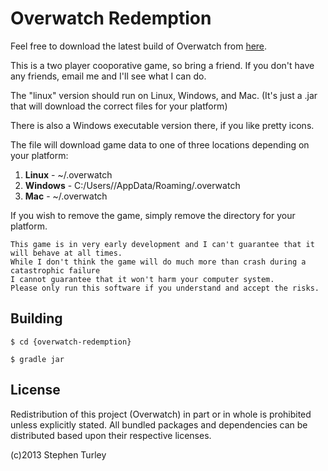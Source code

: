# Overwatch Redemption

Feel free to download the latest build of Overwatch from [here](http://www.overwatchredemption.com).

This is a two player cooporative game, so bring a friend. If you don't have any friends, email me and I'll see what I can do. 

The "linux" version should run on Linux, Windows, and Mac. (It's just a .jar that will download the correct files for your platform)

There is also a Windows executable version there, if you like pretty icons. 

The file will download game data to one of three locations depending on your platform:

1. **Linux** - ~/.overwatch
2. **Windows** - C:/Users/<UserName>/AppData/Roaming/.overwatch
3. **Mac** - ~/.overwatch

If you wish to remove the game, simply remove the directory for your platform.

```
This game is in very early development and I can't guarantee that it will behave at all times.
While I don't think the game will do much more than crash during a catastrophic failure
I cannot guarantee that it won't harm your computer system.
Please only run this software if you understand and accept the risks.
```

## Building

    $ cd {overwatch-redemption}
    
    $ gradle jar


## License

Redistribution of this project (Overwatch) in part or in whole is prohibited unless explicitly stated.
All bundled packages and dependencies can be distributed based upon their respective licenses. 

(c)2013 Stephen Turley
